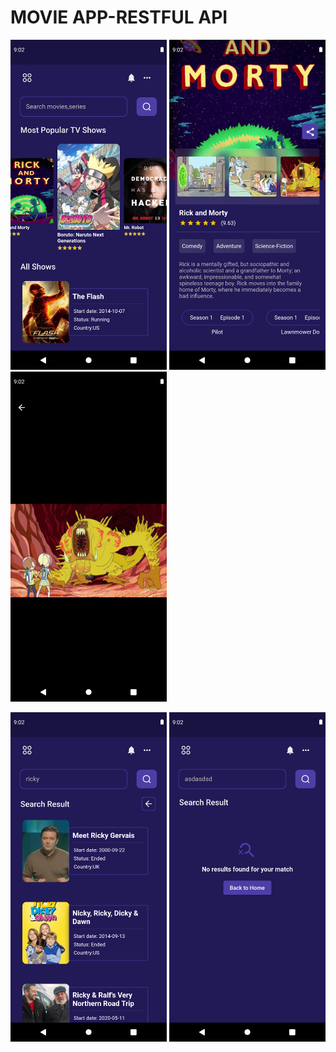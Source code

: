 # MOVIE APP-RESTFUL API


<img width="250" src="https://github.com/Senures/movie_api_dio/blob/main/ss-movie-dio/home_page.png">         <img width="250" src="https://github.com/Senures/movie_api_dio/blob/main/ss-movie-dio/detail_page.png"><img width="250" src="https://github.com/Senures/movie_api_dio/blob/main/ss-movie-dio/photo_page.png">


<img width="250" src="https://github.com/Senures/movie_api_dio/blob/main/ss-movie-dio/search_page.png">         <img width="250" src="https://github.com/Senures/movie_api_dio/blob/main/ss-movie-dio/notresult.png">

